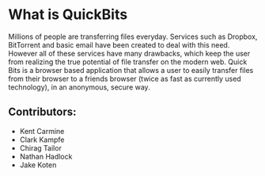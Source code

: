 # What is QuickBits
Millions of people are transferring files everyday.  Services such as Dropbox, BitTorrent and basic email have been created to deal with this need.  However all of these services have many drawbacks, which keep the user from realizing the true potential of file transfer on the modern web.  Quick Bits is a browser based application that allows a user to easily transfer files from their browser to a friends browser (twice as fast as currently used technology), in an anonymous, secure way.


## Contributors:  
- Kent Carmine  
- Clark Kampfe  
- Chirag Tailor  
- Nathan Hadlock  
- Jake Koten  
